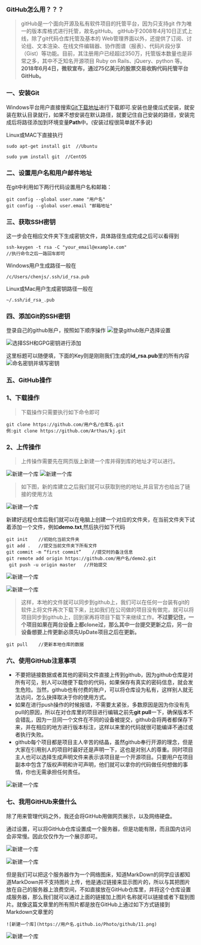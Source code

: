 <!--
 * @Author: 柯军
 * @Date: 2019-08-14 12:14:43
 * @Description: 
 -->
### GitHub怎么用？？？

> gitHub是一个面向开源及私有软件项目的托管平台，因为只支持git 作为唯一的版本库格式进行托管，故名gitHub。
> gitHub于2008年4月10日正式上线，除了git代码仓库托管及基本的 Web管理界面以外，还提供了订阅、讨论组、文本渲染、在线文件编辑器、协作图谱（报表）、代码片段分享（Gist）等功能。目前，其注册用户已经超过350万，托管版本数量也是非常之多，其中不乏知名开源项目 Ruby on Rails、jQuery、python 等。
> **2018年6月4日，微软宣布，通过75亿美元的股票交易收购代码托管平台GitHub。**

### 一、安装Git

Windows平台用户直接搜索[Git下载地址](https://git-scm.com/downloads)进行下载即可.安装也是傻瓜式安装，就安装在默认目录就行，如果不想安装在默认路径，就要记住自己安装的路径，安装完成后将路径添加到环境变量**Path**中。(安装过程很简单就不多说)

Linux或MAC下直接执行

```
sudo apt-get install git  //Ubuntu

sudo yum install git  //CentOS
```

### 二、设置用户名和用户邮件地址

在git中利用如下两行代码设置用户名和邮箱：

```
git config --global user.name "用户名"
git config --global user.email "邮箱地址"
```

### 三、获取SSH密钥

这一步会在相应文件夹下生成密钥文件，具体路径生成完成之后可以看得到

```
ssh-keygen -t rsa -C "your_email@example.com"
//执行命令之后一路回车即可
```

Windows用户生成路径一般在

```
/c/Users/chenjs/.ssh/id_rsa.pub
```

Linux或Mac用户生成密钥路径一般在

```
~/.ssh/id_rsa_.pub
```

### 四、添加Git的SSH密钥

登录自己的github账户，按照如下顺序操作
![登录github账户选择设置](https://arthaskj.github.io/Photo/github/1.png)

![选择SSH和GPG密钥进行添加](https://arthaskj.github.io/Photo/github/2.png)

这里标题可以随便填，下面的Key则是刚刚我们生成的**id_rsa.pub**里的所有内容
![命名密钥并填写密钥](https://arthaskj.github.io/Photo/github/3.png)

### 五、GitHub操作

### 1、下载操作

> 下载操作只需要执行如下命令即可

```
git clone https://github.com/用户名/仓库名.git
例:git clone https://github.com/Arthas/kj.git
```

### 2、上传操作

> 上传操作需要先在网页版上新建一个库并得到库的地址才可以进行。

![新建一个库](https://arthaskj.github.io/Photo/github/4.png)
![新建一个库](https://arthaskj.github.io/Photo/github/5.png)

> 如下图，新的库建立之后我们就可以获取到他的地址,并且官方也给出了链接的使用方法

![新建一个库](https://arthaskj.github.io/Photo/github/6.png)

新建好远程仓库后我们就可以在电脑上创建一个对应的文件夹，在当前文件夹下试着添加一个文件，例如**demo.txt**,然后执行如下代码

```
git init    //初始化当前文件夹
git add .   //提交当前文件夹下所有文件
git commit -m “first commit”    //提交时的备注信息
git remote add origin https://github.com/用户名/demo2.git
 git push -u origin master   //开始提交
```

![新建一个库](https://arthaskj.github.io/Photo/github/7.png)

![新建一个库](https://arthaskj.github.io/Photo/github/8.png)

> 这样，本地的文件就可以同步到github上，我们可以在任何一台装有git的软件上将文件再次下载下来，比如我们在公司做的项目没有做完，就可以将项目同步到github上，回到家再将项目下载下来继续工作。**不过要记住，一个项目如果在两台设备上都clone过，那么其中一台提交更新之后，另一台设备想要上传更新必须先UpDate项目之后在更新。**

```
git pull    //更新本地仓库的数据
```

### 六、使用GitHub注意事项

- 不要把链接数据或者其他的密码文件直接上传到github，因为github仓库是对所有可见，别人可以随便下载你的代码，如果保存有真实的密码信息，就会发生危险。当然，github也有付费的账户，可以将仓库设为私有，这样别人就无法访问，怎么抉择取决于你的使用方式。
- 如果在进行push操作的时候报错，不需要太紧张，多数原因是因为你没有先pull的原因，所以在对仓库里的项目进行编辑之前先**git pull**一下，确保版本不会错乱，因为一旦同一个文件在不同的设备被提交，github会将两者都保存下来，并在相应的地方进行版本标注，这样以来里的代码就很可能编译不通过或者执行失败。
- github每个项目都是项目主人辛苦的结晶，虽然github奉行开源的理念，但是大家在引用别人的项目时最好还是声明一下，这也是对别人的尊重。同时项目主人也可以选择生成声明文件来表示该项目是一个开源项目。只要用户在项目副本中包含了版权声明和许可声明，他们就可以拿你的代码做任何想做的事情，你也无需承担任何责任。

![新建一个库](https://arthaskj.github.io/Photo/github/9.png)

### 七、我用GitHUb来做什么

除了用来管理代码之外，我还会将GitHub用做网页展示，以及网络硬盘。

通过设置，可以将GitHub仓库设置成一个服务器，但是功能有限，而且国内访问会非常慢。因此仅仅作为一个展示即可。

![新建一个库](https://arthaskj.github.io/Photo/github/10.png)

![新建一个库](https://arthaskj.github.io/Photo/github/11.png)

但是我们可以把这个服务器作为一个网络图床，知道MarkDown的同学应该都知道MarkDown并不支持图片上传，他是通过链接来显示图片的，所以与其把图片放在自己的服务器上浪费空间，不如直接放在GitHub仓库里，并将这个仓库设置成服务器，那么我们就可以通过上面的链接加上图片名称就可以链接或者下载到图片。就像这篇文章里的所有照片都是放在GitHub上通过如下方式链接到Markdown文章里的

```
![新建一个库](https://用户名.github.io/Photo/github/11.png)

```

![新建一个库](https://arthaskj.github.io/Photo/github/12.png)